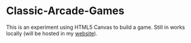 # Classic-Arcade-Games
This is an experiment using HTML5 Canvas to build a game. Still in works locally (will be hosted in my [website](http://vgvenkataraman.com)).
